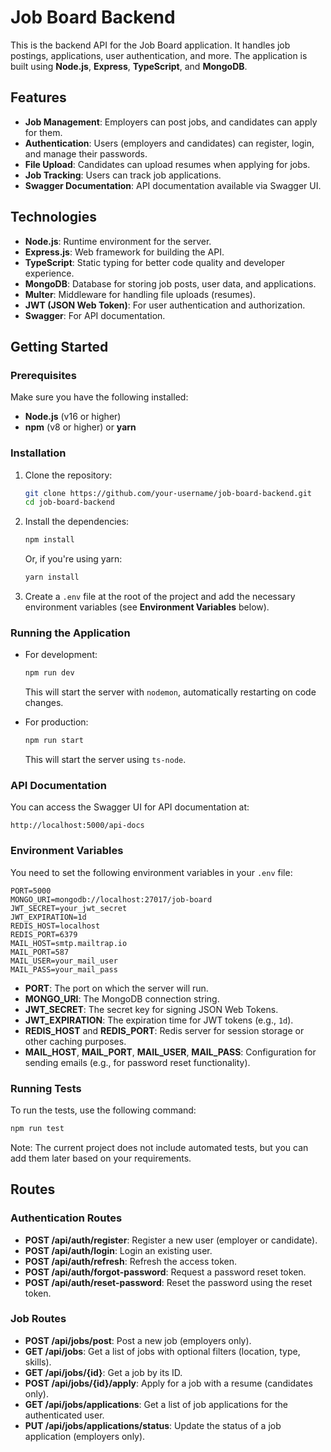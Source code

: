 


# Job Board Backend

This is the backend API for the Job Board application. It handles job postings, applications, user authentication, and more. The application is built using **Node.js**, **Express**, **TypeScript**, and **MongoDB**.

## Features

- **Job Management**: Employers can post jobs, and candidates can apply for them.
- **Authentication**: Users (employers and candidates) can register, login, and manage their passwords.
- **File Upload**: Candidates can upload resumes when applying for jobs.
- **Job Tracking**: Users can track job applications.
- **Swagger Documentation**: API documentation available via Swagger UI.

## Technologies

- **Node.js**: Runtime environment for the server.
- **Express.js**: Web framework for building the API.
- **TypeScript**: Static typing for better code quality and developer experience.
- **MongoDB**: Database for storing job posts, user data, and applications.
- **Multer**: Middleware for handling file uploads (resumes).
- **JWT (JSON Web Token)**: For user authentication and authorization.
- **Swagger**: For API documentation.

## Getting Started

### Prerequisites

Make sure you have the following installed:

- **Node.js** (v16 or higher)
- **npm** (v8 or higher) or **yarn**

### Installation

1. Clone the repository:
   ```bash
   git clone https://github.com/your-username/job-board-backend.git
   cd job-board-backend
   ```

2. Install the dependencies:
   ```bash
   npm install
   ```

   Or, if you're using yarn:
   ```bash
   yarn install
   ```

3. Create a `.env` file at the root of the project and add the necessary environment variables (see **Environment Variables** below).

### Running the Application

- For development:
  ```bash
  npm run dev
  ```

  This will start the server with `nodemon`, automatically restarting on code changes.

- For production:
  ```bash
  npm run start
  ```

  This will start the server using `ts-node`.

### API Documentation

You can access the Swagger UI for API documentation at:
```
http://localhost:5000/api-docs
```

### Environment Variables

You need to set the following environment variables in your `.env` file:

```env
PORT=5000
MONGO_URI=mongodb://localhost:27017/job-board
JWT_SECRET=your_jwt_secret
JWT_EXPIRATION=1d
REDIS_HOST=localhost
REDIS_PORT=6379
MAIL_HOST=smtp.mailtrap.io
MAIL_PORT=587
MAIL_USER=your_mail_user
MAIL_PASS=your_mail_pass
```

- **PORT**: The port on which the server will run.
- **MONGO_URI**: The MongoDB connection string.
- **JWT_SECRET**: The secret key for signing JSON Web Tokens.
- **JWT_EXPIRATION**: The expiration time for JWT tokens (e.g., `1d`).
- **REDIS_HOST** and **REDIS_PORT**: Redis server for session storage or other caching purposes.
- **MAIL_HOST**, **MAIL_PORT**, **MAIL_USER**, **MAIL_PASS**: Configuration for sending emails (e.g., for password reset functionality).

### Running Tests

To run the tests, use the following command:

```bash
npm run test
```

Note: The current project does not include automated tests, but you can add them later based on your requirements.

## Routes

### Authentication Routes

- **POST /api/auth/register**: Register a new user (employer or candidate).
- **POST /api/auth/login**: Login an existing user.
- **POST /api/auth/refresh**: Refresh the access token.
- **POST /api/auth/forgot-password**: Request a password reset token.
- **POST /api/auth/reset-password**: Reset the password using the reset token.

### Job Routes

- **POST /api/jobs/post**: Post a new job (employers only).
- **GET /api/jobs**: Get a list of jobs with optional filters (location, type, skills).
- **GET /api/jobs/{id}**: Get a job by its ID.
- **POST /api/jobs/{id}/apply**: Apply for a job with a resume (candidates only).
- **GET /api/jobs/applications**: Get a list of job applications for the authenticated user.
- **PUT /api/jobs/applications/status**: Update the status of a job application (employers only).
